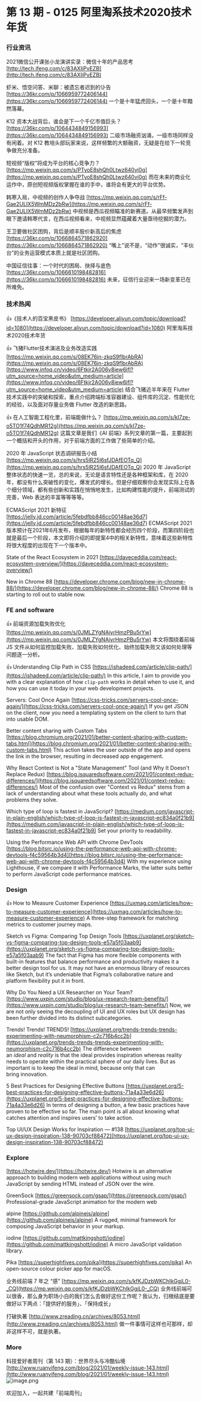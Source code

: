 # 第 13 期 - 0125 阿里淘系技术2020技术年货
### 行业资讯
2021微信公开课张小龙演讲实录：微信十年的产品思考
[http://tech.ifeng.com/c/83AXIiPvEZB](http://tech.ifeng.com/c/83AXIiPvEZB)

虾米、悟空问答、米聊：被遗忘者迟到的讣告
[https://36kr.com/p/1066959772406144](https://36kr.com/p/1066959772406144)
一个是十年猛虎回头，一个是十年黯然落幕。

K12 资本大战背后，谁会是下一个千亿市值巨头？
[https://36kr.com/p/1064434849156993](https://36kr.com/p/1064434849156993)
二级市场融资汹涌，一级市场同样没有闲着。对 K12 教培头部玩家来说，这样频繁的大额融资，无疑是在给下一轮竞争做充分准备。 

短视频“版权”将成为平台的核心竞争力？
[https://mp.weixin.qq.com/s/PTyoE8shQh0Ltwz640vj0g](https://mp.weixin.qq.com/s/PTyoE8shQh0Ltwz640vj0g)
而在未来的商业化运作中，原创短视频版权掌握在谁的手中，谁将会有更大的平台优势。

韩寒入局，中视频的创作人争夺战
[https://mp.weixin.qq.com/s/rFf-Gae2ULIX5WmMDz2bRw](https://mp.weixin.qq.com/s/rFf-Gae2ULIX5WmMDz2bRw)
中视频是西瓜视频瞄准的新赛道。从最早频繁发声到眼下邀请韩寒代言，在西瓜视频看来，中视频显然蕴藏着大量亟待挖掘的潜力。

王卫要做社区团购，背后是顺丰股价新高后的焦虑
[https://36kr.com/p/1066864571862920](https://36kr.com/p/1066864571862920)
“嘴上”说不是，“动作”很诚实，“丰伙台”的业务运营模式本质上就是社区团购。

中国征信往事：一个时代的困局、抉择与底色
[https://36kr.com/p/1066610198482816](https://36kr.com/p/1066610198482816)
未来，征信行业迎来一场新变革已在所难免。

### 技术热闻
👍《技术人的百宝黑皮书》
[https://developer.aliyun.com/topic/download?id=1080](https://developer.aliyun.com/topic/download?id=1080)
阿里淘系技术2020技术年货

👍 飞猪Flutter技术演进及业务改造实践
[https://mp.weixin.qq.com/s/08EK76jn-zkqS9flbrAbRA](https://mp.weixin.qq.com/s/08EK76jn-zkqS9flbrAbRA)
[https://www.infoq.cn/video/6Ftkjr2A006v8iew6ifl?utm_source=home_video&utm_medium=article](https://www.infoq.cn/video/6Ftkjr2A006v8iew6ifl?utm_source=home_video&utm_medium=article)
结合飞猪近半年来在 Flutter 技术实践中的突破和探索，重点介绍跨端标准容器建设、组件库的沉淀、性能优化的经验，以及面对存量业务做 Flutter 改造的新思路。

👍 在人工智能工程化里，前端能做什么？
[https://mp.weixin.qq.com/s/kI7ze-o5TO1f74QdhMR12g](https://mp.weixin.qq.com/s/kI7ze-o5TO1f74QdhMR12g)
这篇文章是我们《AI 前端》系列文章的第一篇，主要起到一个概括和开头的作用，对于前端方面的工作做了些简单的介绍。

2020 年 JavaScript 状态调研报告小结
[https://mp.weixin.qq.com/s/hrs5lR25l6sfJDAfEOTq_Q](https://mp.weixin.qq.com/s/hrs5lR25l6sfJDAfEOTq_Q)
2020 年 JavaScript 整体状态的快速一览，总的来说，无论是语言特性还是各种框架和库，在 2020 年，都没有什么突破性的变化，爆发式的增长。但是仔细观察你会发现实际上在各个细分领域，都有些创新和实践在悄悄地发生，比如构建性能的提升，前端测试的完善，Web 表达的丰富等等等等。

ECMAScript 2021 新特征
[https://jelly.jd.com/article/5febdfbb846cc00148ae36d7](https://jelly.jd.com/article/5febdfbb846cc00148ae36d7)
ECMAScript 2021版本预计在2021年6月发布，根据每年的新特性都会经历四个阶段，而第四阶段也就是最后一个阶段，本文即将介绍的即提案4中的相关新特性，意味着这些新特性将很大程度的出现在下一个版本中。

State of the React Ecosystem in 2021
[https://daveceddia.com/react-ecosystem-overview/](https://daveceddia.com/react-ecosystem-overview/)

New in Chrome 88
[https://developer.chrome.com/blog/new-in-chrome-88/](https://developer.chrome.com/blog/new-in-chrome-88/)
Chrome 88 is starting to roll out to stable now.

### FE and software
👍 前端资源加载失败优化
[https://mp.weixin.qq.com/s/0JMLZYgNAiyrHmzPBu5rYw](https://mp.weixin.qq.com/s/0JMLZYgNAiyrHmzPBu5rYw)
本文将围绕着前端 JS 文件从如何监控加载失败、加载失败如何优化、始终加载失败又该如何处理等问题逐一分析。

👍 Understanding Clip Path in CSS
[https://ishadeed.com/article/clip-path/](https://ishadeed.com/article/clip-path/)
In this article, I aim to provide you with a clear explanation of how `clip-path` works in detail when to use it, and how you can use it today in your web development projects.

Servers: Cool Once Again
[https://css-tricks.com/servers-cool-once-again/](https://css-tricks.com/servers-cool-once-again/)
If you get JSON on the client, now you need a templating system on the client to turn that into usable DOM.

Better content sharing with Custom Tabs
[https://blog.chromium.org/2021/01/better-content-sharing-with-custom-tabs.html](https://blog.chromium.org/2021/01/better-content-sharing-with-custom-tabs.html)
This action takes the user outside of the app and opens the link in the browser, resulting in decreased app engagement.

Why React Context is Not a "State Management" Tool (and Why It Doesn't Replace Redux)
[https://blog.isquaredsoftware.com/2021/01/context-redux-differences/](https://blog.isquaredsoftware.com/2021/01/context-redux-differences/)
Most of the confusion over "Context vs Redux" stems from a lack of understanding about what these tools actually _do_, and what problems they solve.

Which type of loop is fastest in JavaScript?
[https://medium.com/javascript-in-plain-english/which-type-of-loop-is-fastest-in-javascript-ec834a0f21b9](https://medium.com/javascript-in-plain-english/which-type-of-loop-is-fastest-in-javascript-ec834a0f21b9)
Set your priority to readability.

Using the Performance Web API with Chrome DevTools
[https://blog.bitsrc.io/using-the-performance-web-api-with-chrome-devtools-f4c59564b3d4](https://blog.bitsrc.io/using-the-performance-web-api-with-chrome-devtools-f4c59564b3d4)
With my experience using Lighthouse, if we compare it with Performance Marks, the latter suits better to perform JavaScript code performance matrices.

### Design
👍 How to Measure Customer Experience
[https://uxmag.com/articles/how-to-measure-customer-experience](https://uxmag.com/articles/how-to-measure-customer-experience)
A three-step framework for matching metrics to customer journey maps.

Sketch vs Figma: Comparing Top Design Tools
[https://uxplanet.org/sketch-vs-figma-comparing-top-design-tools-e57a5f03aab9](https://uxplanet.org/sketch-vs-figma-comparing-top-design-tools-e57a5f03aab9)
The fact that Figma has more flexible components with built-in features that balance performance and productivity makes it a better design tool for us. It may not have an enormous library of resources like Sketch, but it’s undeniable that Figma’s collaborative nature and platform flexibility put it in front.

Why Do You Need a UX Researcher on Your Team?
[https://www.uxpin.com/studio/blog/ux-research-team-benefits/](https://www.uxpin.com/studio/blog/ux-research-team-benefits/)
Now, we are not only seeing the decoupling of UI and UX roles but UX design has been further divided into its distinct subcategories.

Trends! Trends! TRENDS!
[https://uxplanet.org/trends-trends-trends-experimenting-with-neumorphism-c2c716b4cc2b](https://uxplanet.org/trends-trends-trends-experimenting-with-neumorphism-c2c716b4cc2b)
The difference between an _ideal_ and _reality_ is that the ideal provides inspiration whereas reality needs to operate within the practical sphere of our daily lives. But as important is to keep the ideal in mind, because only that can bring innovation.

5 Best Practices for Designing Effective Buttons
[https://uxplanet.org/5-best-practices-for-designing-effective-buttons-71a4a33e6d26](https://uxplanet.org/5-best-practices-for-designing-effective-buttons-71a4a33e6d26)
In terms of designing a button, a few basic practices have proven to be effective so far. The main point is all about knowing what catches attention and inspires users’ to take action.

Top UI/UX Design Works for Inspiration — #138
[https://uxplanet.org/top-ui-ux-design-inspiration-138-90703cf88472](https://uxplanet.org/top-ui-ux-design-inspiration-138-90703cf88472)

### Explore
[https://hotwire.dev/](https://hotwire.dev/)
Hotwire is an alternative approach to building modern web applications without using much JavaScript by sending HTML instead of JSON over the wire.

GreenSock
[https://greensock.com/gsap/](https://greensock.com/gsap/)
Professional-grade JavaScript animation for the modern web

alpine
[https://github.com/alpinejs/alpine](https://github.com/alpinejs/alpine)
A rugged, minimal framework for composing JavaScript behavior in your markup.

iodine
[https://github.com/mattkingshott/iodine](https://github.com/mattkingshott/iodine)
A micro JavaScript validation library.

Pika
[https://superhighfives.com/pika](https://superhighfives.com/pika)
An open-source colour picker app for macOS.

业务线前端 7 年之 “感”
[https://mp.weixin.qq.com/s/kfKJDzbWKChIkGgjL0-_CQ](https://mp.weixin.qq.com/s/kfKJDzbWKChIkGgjL0-_CQ)
业务线前端可以很香，那么身为职场小白的我们怎么去做好这份工作呢？我认为，归根结底是要做好以下两点：「提供好的服务」、「保持成长」

打破执著
[http://www.zreading.cn/archives/8053.html](http://www.zreading.cn/archives/8053.html)
做一件事情可这样也可那样，却非这样不可，就是执著。

### More
科技爱好者周刊（第 143 期）：世界尽头与冷酷仙境
[http://www.ruanyifeng.com/blog/2021/01/weekly-issue-143.html](http://www.ruanyifeng.com/blog/2021/01/weekly-issue-143.html)
![image.png](https://cdn.nlark.com/yuque/0/2020/png/85771/1605930034828-7fc81343-651f-4a15-8465-eebe5a23cf61.png#align=left&display=inline&height=31&margin=%5Bobject%20Object%5D&name=image.png&originHeight=90&originWidth=2186&size=14325&status=done&style=none&width=746)


欢迎加入，一起共建「前端周刊」
